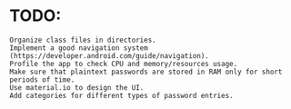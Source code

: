 # TODO:
    Organize class files in directories.
    Implement a good navigation system (https://developer.android.com/guide/navigation).
    Profile the app to check CPU and memory/resources usage.
    Make sure that plaintext passwords are stored in RAM only for short periods of time.
    Use material.io to design the UI.
    Add categories for different types of password entries.